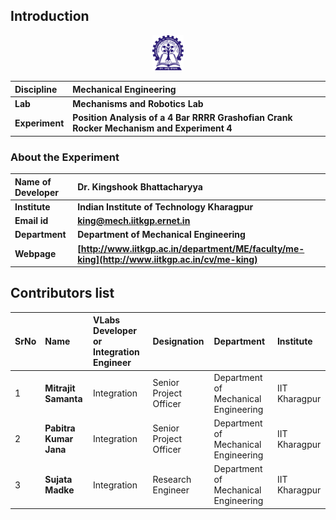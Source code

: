 ## Introduction

<div align="center">
<img src="experiment/images/iitkgp.png" width="10%">
</div>

<b>Discipline | <b> Mechanical Engineering 
:--|:--|
<b> Lab | <b> **Mechanisms and Robotics Lab**
<b> Experiment|     <b> **Position Analysis of a 4 Bar RRRR Grashofian Crank Rocker Mechanism and Experiment 4**


### About the Experiment 

<!--Fill a brief description of this experiment here-->

<b>Name of Developer | <b> **Dr. Kingshook Bhattacharyya**
:--|:--|
<b> Institute | <b>  **Indian Institute of Technology Kharagpur**
<b> Email id|     <b>  **king@mech.iitkgp.ernet.in**
<b> Department |  **Department of Mechanical Engineering**
<b>Webpage| <b> [http://www.iitkgp.ac.in/department/ME/faculty/me-king](http://www.iitkgp.ac.in/cv/me-king)

## Contributors list

SrNo | Name | VLabs Developer or Integration Engineer | Designation | Department| Institute
:--|:--|:--|:--|:--|:--|
1 | **Mitrajit Samanta** | Integration | Senior Project Officer | Department of Mechanical Engineering | IIT Kharagpur | 
2 | **Pabitra Kumar Jana** | Integration | Senior Project Officer | Department of Mechanical Engineering | IIT Kharagpur | 
3 | **Sujata Madke** | Integration | Research Engineer | Department of Mechanical Engineering | IIT Kharagpur | 

